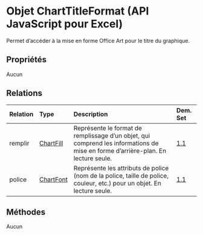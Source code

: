 # <a name="charttitleformat-object-javascript-api-for-excel"></a>Objet ChartTitleFormat (API JavaScript pour Excel)

Permet d’accéder à la mise en forme Office Art pour le titre du graphique.

## <a name="properties"></a>Propriétés

Aucun

## <a name="relationships"></a>Relations
| Relation | Type    |Description| Dem. Set|
|:---------------|:--------|:----------|:----|
|remplir|[ChartFill](chartfill.md)|Représente le format de remplissage d’un objet, qui comprend les informations de mise en forme d’arrière-plan. En lecture seule.|[1.1](../requirement-sets/excel-api-requirement-sets.md)|
|police|[ChartFont](chartfont.md)|Représente les attributs de police (nom de la police, taille de police, couleur, etc.) pour un objet. En lecture seule.|[1.1](../requirement-sets/excel-api-requirement-sets.md)|

## <a name="methods"></a>Méthodes
Aucun

